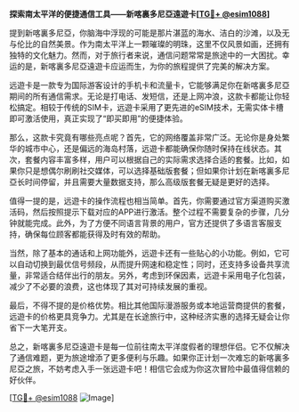 **探索南太平洋的便捷通信工具——新喀裏多尼亞遠遊卡[[TG💪+ @esim1088](https://t.me/s/esim1088)]**

提到新喀裏多尼亞，你脑海中浮现的可能是那片湛蓝的海水、洁白的沙滩，以及无与伦比的自然美景。作为南太平洋上一颗璀璨的明珠，这里不仅风景如画，还拥有独特的文化魅力。然而，对于旅行者来说，通信问题常常是旅途中的一大困扰。幸运的是，新喀裏多尼亞遠遊卡应运而生，为你的旅程提供了完美的解决方案。

远遊卡是一款专为国际游客设计的手机卡和流量卡，它能够满足你在新喀裏多尼亞期间的所有通信需求。无论是打电话、发短信，还是上网冲浪，这款卡都能让你轻松搞定。相较于传统的SIM卡，远遊卡采用了更先进的eSIM技术，无需实体卡槽即可激活使用，真正实现了“即买即用”的便捷体验。

那么，这款卡究竟有哪些亮点呢？首先，它的网络覆盖非常广泛。无论你是身处繁华的城市中心，还是偏远的海岛村落，远遊卡都能确保你随时保持在线状态。其次，套餐内容丰富多样，用户可以根据自己的实际需求选择合适的套餐。比如，如果你只是想偶尔刷刷社交媒体，可以选择基础版套餐；但如果你计划在新喀裏多尼亞长时间停留，并且需要大量数据支持，那么高级版套餐无疑是更好的选择。

值得一提的是，远遊卡的操作流程也相当简单。首先，你需要通过官方渠道购买激活码，然后按照提示下载对应的APP进行激活。整个过程不需要复杂的步骤，几分钟就能完成。此外，为了方便不同语言背景的用户，官方还提供了多语言客服支持，确保每位顾客都能获得及时有效的帮助。

当然，除了基本的通话和上网功能外，远遊卡还有一些贴心的小功能。例如，它可以自动切换到最优信号频段，从而提升网速和稳定性；同时，还支持多设备共享流量，非常适合结伴出行的朋友。另外，考虑到环保因素，远遊卡采用电子化包装，减少了不必要的浪费，这也体现了其对可持续发展的重视。

最后，不得不提的是价格优势。相比其他国际漫游服务或本地运营商提供的套餐，远遊卡的价格更具竞争力。尤其是在长途旅行中，这种经济实惠的选择无疑会让你省下一大笔开支。

总之，新喀裏多尼亞遠遊卡是每一位前往南太平洋度假者的理想伴侣。它不仅解决了通信难题，更为旅途增添了更多便利与乐趣。如果你正计划一次难忘的新喀裏多尼亞之旅，不妨考虑入手一张远遊卡吧！相信它会成为你这次冒险中最值得信赖的好伙伴。

[[TG💪+ @esim1088](https://t.me/s/esim1088) ![Image](https://i.postimg.cc/4NQfJmqS/Snipaste-2025-05-13-00-14-12.png)]